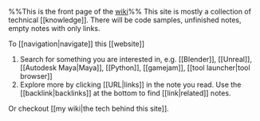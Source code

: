 %%This is the front page of the [wiki](https://hannesdelbeke.github.io/wiki/)%%
This site is mostly a collection of technical [[knowledge]].
There will be code samples, unfinished notes, empty notes with only links.

To [[navigation|navigate]] this [[website]] 
1. Search for something you are interested in, e.g. [[Blender]], [[Unreal]], [[Autodesk Maya|Maya]], [[Python]], [[gamejam]], [[tool launcher|tool browser]]
2. Explore more by clicking [[URL|links]] in the note you read. Use the [[backlink|backlinks]] at the bottom to find [[link|related]] notes. 

Or checkout [[my wiki|the tech behind this site]].